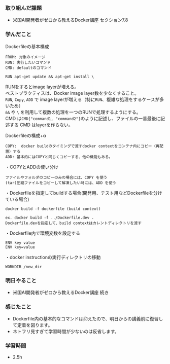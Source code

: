 ### 取り組んだ課題
- 米国AI開発者がゼロから教えるDocker講座 セクション7.8

### 学んだこと

Dockerfileの基本構成
```
FROM: 対象のイメージ
RUN: 実行したいコマンド
CMD: defaultのコマンド

RUN apt-get update && apt-get install \
```
RUNをするとimage layerが増える。  
ベストプラクティスは、Docker image layer数を少なくすること。  
`RUN`, `Copy`, `ADD` で image layerが増える（特に`RUN`、複雑な処理をするケースが多いため）  
`&&` や `\` を利用して複数の処理を一つのRUNで処理するようにする。  
CMD は`CMD["command1, "command2"]`のように記述し、ファイルの一番最後に記述する
CMD はlayerを作らない。


Dockerfileの構成+α
```
COPY:  docker buildのタイミングで渡すdocker contextをコンテナ内にコピー（再配置）する
ADD: 基本的にはCOPYと同じくコピーする、他の機能もある。　　
```
・COPYとADDの使い分け 
``` 
ファイルやフォルダのコピーのみの場合には、COPY を使う
(tar)圧縮ファイルをコピーして解凍したい時には、ADD を使う
```
・Dockerfileを指定してbuildする場合(開発用、テスト用などDockerfileを分けている場合)
```
docker build -f dockerfile (build context)

ex. docker build -f ../Dockerfile.dev .
Dockerfile.devを指定して、build contextはカレントディレクトリを渡す
```

・Dockerfile内で環境変数を設定する
```
ENV key value
ENV key=value
```

・docker instructionの実行ディレクトリの移動
```
WORKDIR /new_dir
```

### 明日やること
- 米国AI開発者がゼロから教えるDocker講座 続き

### 感じたこと
- Dockerfile内の基本的なコマンドは抑えたので、明日からの講義前に復習して定着を図ります。
- ネトフリ見すぎて学習時間が少ないのは反省します。


### 学習時間
- 2.5h